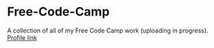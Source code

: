 # Free-Code-Camp
A collection of all of my Free Code Camp work (uploading in progress).
[Profile link](https://www.freecodecamp.com/wildlifehexagon)
